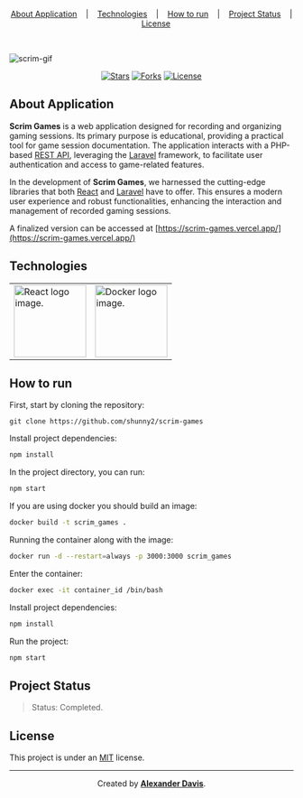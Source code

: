 <p align="center">
  <a href="#about-application">About Application</a>
  &nbsp;&nbsp;&nbsp;|&nbsp;&nbsp;&nbsp;
  <a href="#technologies">Technologies</a>
  &nbsp;&nbsp;&nbsp;|&nbsp;&nbsp;&nbsp;
  <a href="#how-to-run">How to run</a>
  &nbsp;&nbsp;&nbsp;|&nbsp;&nbsp;&nbsp;
  <a href="#project-status">Project Status</a>
  &nbsp;&nbsp;&nbsp;|&nbsp;&nbsp;&nbsp;
  <a href="#license">License</a>
</p>

</br>

![scrim-gif](https://user-images.githubusercontent.com/72872854/196009205-08586170-6500-4d86-b1ea-8b10faea8190.gif)

<p align="center">
  <a href="https://img.shields.io/github/stars/shunny2/scrim-games?style=social"><img src="https://img.shields.io/github/stars/shunny2/scrim-games?style=social" alt="Stars"></a>
  <a href="https://img.shields.io/github/forks/shunny2/scrim-games?style=social"><img src="https://img.shields.io/github/forks/shunny2/scrim-games?style=social" alt="Forks"></a>
  <a href="https://img.shields.io/github/license/shunny2/scrim-games?style=social"><img src="https://img.shields.io/github/license/shunny2/scrim-games?style=social" alt="License"></a>
</p>

## About Application

<b>Scrim Games</b> is a web application designed for recording and organizing gaming sessions. Its primary purpose is educational, providing a practical tool for game session documentation. The application interacts with a PHP-based [REST API](https://github.com/shunny2/scrim-games-api), leveraging the [Laravel](https://laravel.com/) framework, to facilitate user authentication and access to game-related features.

In the development of <b>Scrim Games</b>, we harnessed the cutting-edge libraries that both [React](https://reactjs.org/) and [Laravel](https://laravel.com/) have to offer. This ensures a modern user experience and robust functionalities, enhancing the interaction and management of recorded gaming sessions.

A finalized version can be accessed at [https://scrim-games.vercel.app/](https://scrim-games.vercel.app/)

## Technologies

<table>
  <thead>
  </thead>
  <tbody>
    <td>
      <a href="https://reactjs.org/" title="React"><img width="128" height="128" src="https://cdn.worldvectorlogo.com/logos/react-2.svg" alt="React logo image." /></a>
    </td>
    <td>
      <a href="https://www.docker.com/" title="Docker"><img width="128" height="128" src="https://cdn.worldvectorlogo.com/logos/docker.svg" alt="Docker logo image." /></a>
    </td>
  </tbody>
</table>

## How to run

First, start by cloning the repository:
```shell
git clone https://github.com/shunny2/scrim-games
```

Install project dependencies:
```bash
npm install
```

In the project directory, you can run:
```bash
npm start
```

If you are using docker you should build an image:
```bash
docker build -t scrim_games .
```

Running the container along with the image:
```bash
docker run -d --restart=always -p 3000:3000 scrim_games
```

Enter the container:
```bash
docker exec -it container_id /bin/bash
```

Install project dependencies:
```bash
npm install
```

Run the project:
```bash
npm start
```

## Project Status

> Status: Completed.

## License

This project is under an [MIT](https://opensource.org/licenses/MIT) license.

<hr></hr>

<p align="center">Created by <a href="https://github.com/shunny2"><b>Alexander Davis</b><a/>.</p>
